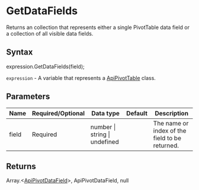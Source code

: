 # GetDataFields

Returns an collection that represents either a single PivotTable data field
or a collection of all visible data fields.

## Syntax

expression.GetDataFields(field);

`expression` - A variable that represents a [ApiPivotTable](../ApiPivotTable.md) class.

## Parameters

| **Name** | **Required/Optional** | **Data type** | **Default** | **Description** |
| ------------- | ------------- | ------------- | ------------- | ------------- |
| field | Required | number &#124; string &#124; undefined |  | The name or index of the field to be returned. |

## Returns

Array.<[ApiPivotDataField](../../ApiPivotDataField/ApiPivotDataField.md)>, ApiPivotDataField, null
